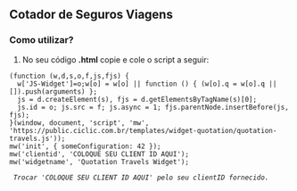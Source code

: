 ## Cotador de Seguros Viagens

### Como utilizar?
 
1. No seu código **.html** copie e cole o script a seguir:

```
(function (w,d,s,o,f,js,fjs) {
  w['JS-Widget']=o;w[o] = w[o] || function () { (w[o].q = w[o].q || []).push(arguments) };
  js = d.createElement(s), fjs = d.getElementsByTagName(s)[0];
  js.id = o; js.src = f; js.async = 1; fjs.parentNode.insertBefore(js, fjs);
}(window, document, 'script', 'mw', 'https://public.ciclic.com.br/templates/widget-quotation/quotation-travels.js'));
mw('init', { someConfiguration: 42 });
mw('clientid', 'COLOQUE SEU CLIENT ID AQUI');
mw('widgetname', 'Quotation Travels Widget');
```

*` Trocar 'COLOQUE SEU CLIENT ID AQUI' pelo seu clientID fornecido.`*
